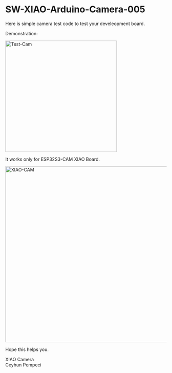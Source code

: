 # SW-XIAO-Arduino-Camera-005


Here is simple camera test code to test your develeopment board.<br>

Demonstration:

<img width="348" alt="Test-Cam" src="https://github.com/user-attachments/assets/fd2c6d1a-1a7c-4215-973f-8bbb83c5fae8" />

It works only for ESP32S3-CAM XIAO Board.<br>

<img width="550" alt="XIAO-CAM" src="https://github.com/user-attachments/assets/723252a9-b90d-434c-a5ac-3ea397232493" />


Hope this helps you.

XIAO Camera<br>
Ceyhun Pempeci
